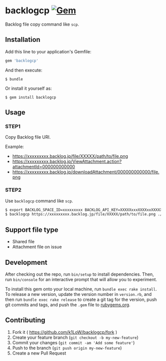 # backlogcp [![Gem](https://img.shields.io/gem/v/backlogcp.svg)](https://rubygems.org/gems/backlogcp)

Backlog file copy command like `scp`.

## Installation

Add this line to your application's Gemfile:

```ruby
gem 'backlogcp'
```

And then execute:

    $ bundle

Or install it yourself as:

    $ gem install backlogcp

## Usage

### STEP1

Copy Backlog file URI.

Example:

- https://xxxxxxxxx.backlog.jp/file/XXXXX/path/to/file.png
- https://xxxxxxxxx.backlog.jp/ViewAttachment.action?attachmentId=000000000000
- https://xxxxxxxxx.backlog.jp/downloadAttachment/000000000000/file.png

### STEP2

Use `backlogcp` command like `scp`.

```sh
$ export BACKLOG_SPACE_ID=xxxxxxxxx BACKLOG_API_KEY=XXXXXxxxXXXXxxXXXXXxXXXXXXX
$ backlogcp https://xxxxxxxxx.backlog.jp/file/XXXXX/path/to/file.png ./
```

## Support file type

- Shared file
- Attachment file on issue

## Development

After checking out the repo, run `bin/setup` to install dependencies. Then, run `bin/console` for an interactive prompt that will allow you to experiment.

To install this gem onto your local machine, run `bundle exec rake install`. To release a new version, update the version number in `version.rb`, and then run `bundle exec rake release` to create a git tag for the version, push git commits and tags, and push the `.gem` file to [rubygems.org](https://rubygems.org).

## Contributing

1. Fork it ( https://github.com/k1LoW/backlogcp/fork )
2. Create your feature branch (`git checkout -b my-new-feature`)
3. Commit your changes (`git commit -am 'Add some feature'`)
4. Push to the branch (`git push origin my-new-feature`)
5. Create a new Pull Request
